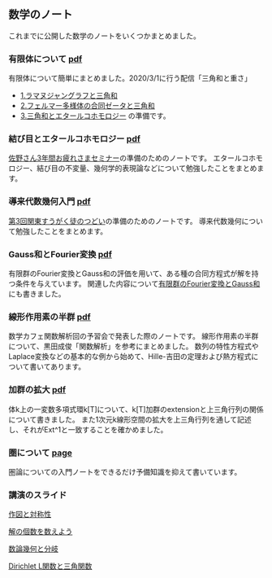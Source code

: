 ## 数学のノート

これまでに公開した数学のノートをいくつかまとめました。

### 有限体について [pdf](finite_field.pdf)
有限体について簡単にまとめました。2020/3/1に行う配信「三角和と重さ」
- [1.ラマヌジャングラフと三角和](https://youtu.be/bWdmCSTYEFo)
- [2.フェルマー多様体の合同ゼータと三角和](https://youtu.be/4nFk2tY5dME)
- [3.三角和とエタールコホモロジー](https://youtu.be/IjwkXosdFLI)
の準備です。

### 結び目とエタールコホモロジー [pdf](https://github.com/unaoya/math_pdf/blob/master/knot_and_etale_cohomology.pdf)
[佐野さん3年間お疲れさまセミナー](https://connpass.com/event/114523/)の準備のためのノートです。
エタールコホモロジー、結び目の不変量、幾何学的表現論などについて勉強したことをまとめます。

### 導来代数幾何入門 [pdf](https://github.com/unaoya/math_pdf/blob/master/introDGA.pdf)
[第3回関東すうがく徒のつどい](https://sites.google.com/view/kantotsudoi/ホーム?authuser=0)の準備のためのノートです。
導来代数幾何について勉強したことをまとめます。

### Gauss和とFourier変換 [pdf](gaussfourier.pdf)
有限群のFourier変換とGauss和の評価を用いて、ある種の合同方程式が解を持つ条件を与えています。
関連した内容について[有限群のFourier変換とGauss和](http://unaoya-pi.hatenablog.com/entry/gauss)にも書きました。

### 線形作用素の半群 [pdf](semigroup.pdf)
数学カフェ関数解析回の予習会で発表した際のノートです。
線形作用素の半群について、黒田成俊「関数解析」を参考にまとめました。
数列の特性方程式やLaplace変換などの基本的な例から始めて、Hille-吉田の定理および熱方程式について書いてあります。

### 加群の拡大 [pdf](extension.pdf)
体k上の一変数多項式環k\[T]について、k\[T]加群のextensionと上三角行列の関係について書きました。
また1次元k線形空間の拡大を上三角行列を通して記述し、それがExt^1と一致することを確かめました。

### 圏について [page](category.md)
圏論についての入門ノートをできるだけ予備知識を抑えて書いています。


### 講演のスライド
[作図と対称性](https://www.slideshare.net/NaoyaUmezaki/ss-80588003)

[解の個数を数えよう](https://speakerdeck.com/unaoya/jie-falsege-shu-woshu-eyou)

[数論幾何と分岐](https://speakerdeck.com/unaoya/shu-lun-ji-he-tofen-qi)

[Dirichlet L関数と三角関数](https://speakerdeck.com/unaoya/deirikurelguan-shu-tosan-jiao-guan-shu)
